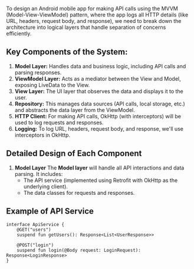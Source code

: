 To design an Android mobile app for making API calls using the MVVM (Model-View-ViewModel) pattern, where the app logs all HTTP details (like URL, headers, request body, and response), we need to break down the architecture into logical layers that handle separation of concerns efficiently.

## Key Components of the System:
  1. **Model Layer:** Handles data and business logic, including API calls and parsing responses.
  2. **ViewModel Layer:** Acts as a mediator between the View and Model, exposing LiveData to the View.
  3. **View Layer:** The UI layer that observes the data and displays it to the user.
  4. **Repository:** This manages data sources (API calls, local storage, etc.) and abstracts the data layer from the ViewModel.
  5. **HTTP Client:** For making API calls, OkHttp (with interceptors) will be used to log requests and responses.
  6. **Logging:** To log URL, headers, request body, and response, we'll use interceptors in OkHttp.

## Detailed Design of Each Component
1. **Model Layer**
  The **Model layer** will handle all API interactions and data parsing. It includes:
   - The API service (implemented using Retrofit with OkHttp as the underlying client).
   - The data classes for requests and responses.
## Example of API Service 
```
interface ApiService {
    @GET("users")
    suspend fun getUsers(): Response<List<UserResponse>>

    @POST("login")
    suspend fun login(@Body request: LoginRequest): Response<LoginResponse>
}
```

